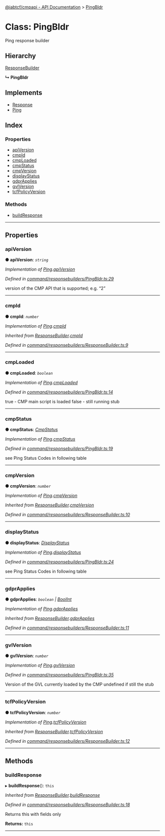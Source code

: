 [@iabtcf/cmpapi - API Documentation](../README.md) > [PingBldr](../classes/pingbldr.md)

# Class: PingBldr

Ping response builder

## Hierarchy

 [ResponseBuilder](responsebuilder.md)

**↳ PingBldr**

## Implements

* [Response](../interfaces/response.md)
* [Ping](../interfaces/ping.md)

## Index

### Properties

* [apiVersion](pingbldr.md#apiversion)
* [cmpId](pingbldr.md#cmpid)
* [cmpLoaded](pingbldr.md#cmploaded)
* [cmpStatus](pingbldr.md#cmpstatus)
* [cmpVersion](pingbldr.md#cmpversion)
* [displayStatus](pingbldr.md#displaystatus)
* [gdprApplies](pingbldr.md#gdprapplies)
* [gvlVersion](pingbldr.md#gvlversion)
* [tcfPolicyVersion](pingbldr.md#tcfpolicyversion)

### Methods

* [buildResponse](pingbldr.md#buildresponse)

---

## Properties

<a id="apiversion"></a>

###  apiVersion

**● apiVersion**: *`string`*

*Implementation of [Ping](../interfaces/ping.md).[apiVersion](../interfaces/ping.md#apiversion)*

*Defined in [command/responsebuilders/PingBldr.ts:29](https://github.com/chrispaterson/iabtcf/blob/a518601/modules/cmpapi/src/command/responsebuilders/PingBldr.ts#L29)*

version of the CMP API that is supported; e.g. “2”

___
<a id="cmpid"></a>

###  cmpId

**● cmpId**: *`number`*

*Implementation of [Ping](../interfaces/ping.md).[cmpId](../interfaces/ping.md#cmpid)*

*Inherited from [ResponseBuilder](responsebuilder.md).[cmpId](responsebuilder.md#cmpid)*

*Defined in [command/responsebuilders/ResponseBuilder.ts:9](https://github.com/chrispaterson/iabtcf/blob/a518601/modules/cmpapi/src/command/responsebuilders/ResponseBuilder.ts#L9)*

___
<a id="cmploaded"></a>

###  cmpLoaded

**● cmpLoaded**: *`boolean`*

*Implementation of [Ping](../interfaces/ping.md).[cmpLoaded](../interfaces/ping.md#cmploaded)*

*Defined in [command/responsebuilders/PingBldr.ts:14](https://github.com/chrispaterson/iabtcf/blob/a518601/modules/cmpapi/src/command/responsebuilders/PingBldr.ts#L14)*

true - CMP main script is loaded false - still running stub

___
<a id="cmpstatus"></a>

###  cmpStatus

**● cmpStatus**: *[CmpStatus](../enums/cmpstatus.md)*

*Implementation of [Ping](../interfaces/ping.md).[cmpStatus](../interfaces/ping.md#cmpstatus)*

*Defined in [command/responsebuilders/PingBldr.ts:19](https://github.com/chrispaterson/iabtcf/blob/a518601/modules/cmpapi/src/command/responsebuilders/PingBldr.ts#L19)*

see Ping Status Codes in following table

___
<a id="cmpversion"></a>

###  cmpVersion

**● cmpVersion**: *`number`*

*Implementation of [Ping](../interfaces/ping.md).[cmpVersion](../interfaces/ping.md#cmpversion)*

*Inherited from [ResponseBuilder](responsebuilder.md).[cmpVersion](responsebuilder.md#cmpversion)*

*Defined in [command/responsebuilders/ResponseBuilder.ts:10](https://github.com/chrispaterson/iabtcf/blob/a518601/modules/cmpapi/src/command/responsebuilders/ResponseBuilder.ts#L10)*

___
<a id="displaystatus"></a>

###  displayStatus

**● displayStatus**: *[DisplayStatus](../enums/displaystatus.md)*

*Implementation of [Ping](../interfaces/ping.md).[displayStatus](../interfaces/ping.md#displaystatus)*

*Defined in [command/responsebuilders/PingBldr.ts:24](https://github.com/chrispaterson/iabtcf/blob/a518601/modules/cmpapi/src/command/responsebuilders/PingBldr.ts#L24)*

see Ping Status Codes in following table

___
<a id="gdprapplies"></a>

###  gdprApplies

**● gdprApplies**: *`boolean` \| [BoolInt](../#boolint)*

*Implementation of [Ping](../interfaces/ping.md).[gdprApplies](../interfaces/ping.md#gdprapplies)*

*Inherited from [ResponseBuilder](responsebuilder.md).[gdprApplies](responsebuilder.md#gdprapplies)*

*Defined in [command/responsebuilders/ResponseBuilder.ts:11](https://github.com/chrispaterson/iabtcf/blob/a518601/modules/cmpapi/src/command/responsebuilders/ResponseBuilder.ts#L11)*

___
<a id="gvlversion"></a>

###  gvlVersion

**● gvlVersion**: *`number`*

*Implementation of [Ping](../interfaces/ping.md).[gvlVersion](../interfaces/ping.md#gvlversion)*

*Defined in [command/responsebuilders/PingBldr.ts:35](https://github.com/chrispaterson/iabtcf/blob/a518601/modules/cmpapi/src/command/responsebuilders/PingBldr.ts#L35)*

Version of the GVL currently loaded by the CMP undefined if still the stub

___
<a id="tcfpolicyversion"></a>

###  tcfPolicyVersion

**● tcfPolicyVersion**: *`number`*

*Implementation of [Ping](../interfaces/ping.md).[tcfPolicyVersion](../interfaces/ping.md#tcfpolicyversion)*

*Inherited from [ResponseBuilder](responsebuilder.md).[tcfPolicyVersion](responsebuilder.md#tcfpolicyversion)*

*Defined in [command/responsebuilders/ResponseBuilder.ts:12](https://github.com/chrispaterson/iabtcf/blob/a518601/modules/cmpapi/src/command/responsebuilders/ResponseBuilder.ts#L12)*

___

## Methods

<a id="buildresponse"></a>

###  buildResponse

▸ **buildResponse**(): `this`

*Inherited from [ResponseBuilder](responsebuilder.md).[buildResponse](responsebuilder.md#buildresponse)*

*Defined in [command/responsebuilders/ResponseBuilder.ts:18](https://github.com/chrispaterson/iabtcf/blob/a518601/modules/cmpapi/src/command/responsebuilders/ResponseBuilder.ts#L18)*

Returns this with fields only

**Returns:** `this`

___

